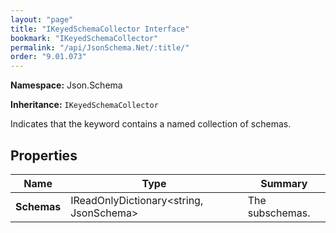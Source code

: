 ```yaml
---
layout: "page"
title: "IKeyedSchemaCollector Interface"
bookmark: "IKeyedSchemaCollector"
permalink: "/api/JsonSchema.Net/:title/"
order: "9.01.073"
---
```

**Namespace:** Json.Schema

**Inheritance:**
`IKeyedSchemaCollector`

Indicates that the keyword contains a named collection of schemas.

## Properties

| Name | Type | Summary |
|---|---|---|
| **Schemas** | IReadOnlyDictionary\<string, JsonSchema\> | The subschemas. |

